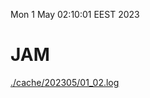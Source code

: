 Mon  1 May 02:10:01 EEST 2023
# JAM
<a href='./cache/202305/01_02.log'>./cache/202305/01_02.log</a>
